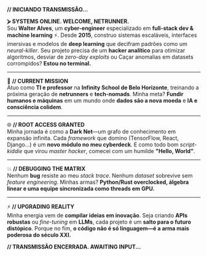 **// INICIANDO TRANSMISSÃO...**  

**⮚ SYSTEMS ONLINE. WELCOME, NETRUNNER.**  
Sou **Walter Alves**, um **cyber-engineer** especializado em **full-stack dev & machine learning** ⚡. Desde **2015**, construo sistemas escaláveis, interfaces imersivas e modelos de **deep learning** que decifram padrões como um *neural-killer*. Seu projeto precisa de um **hacker analítico** para otimizar algoritmos, desviar de *zero-day exploits* ou Caçar anomalias em datasets corrompidos? **Estou no terminal.**  

---  

🔮 **// CURRENT MISSION**  
Atuo como **TI e professor** na **Infinity School de Belo Horizonte**, treinando a próxima geração de **netrunners** e **tech-nomads**. Minha meta? **Fundir humanos e máquinas** em um mundo onde **dados são a nova moeda** e **IA e consciência colidem**.

---  

🌐 **// ROOT ACCESS GRANTED**  
Minha jornada é como a **Dark Net**—um grafo de conhecimento em expansão infinita. Cada *framework* que domino (TensorFlow, React, Django...) é um **novo módulo no meu cyberdeck**. E como todo bom *script-kiddie* que virou *master hacker*, comecei com um humilde **"Hello, World"**.  

---  

💥 **// DEBUGGING THE MATRIX**  
Nenhum **bug** resiste ao meu *stack trace*. Nenhum *dataset* sobrevive sem *feature engineering*. Minhas armas? **Python/Rust overclocked, álgebra linear e uma equipe sincronizada como threads em GPU.**  

---  

⚡ **// UPGRADING REALITY**  
Minha energia vem de **compilar ideias em inovação**. Seja criando **APIs robustas** ou *fine-tuning* em **LLMs**, cada projeto é um **salto para o futuro distópico**. Porque no fim, **o código não é só linguagem—é a arma mais poderosa do século XXI.**  

**// TRANSMISSÃO ENCERRADA. AWAITING INPUT...**  
